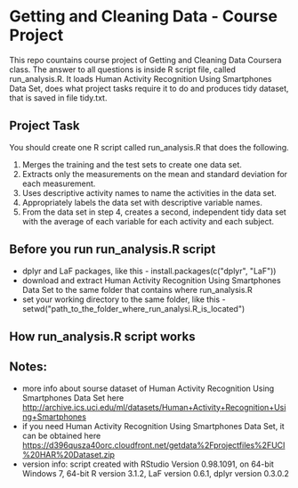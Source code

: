 # Getting and Cleaning Data - Course Project

This repo countains course project of Getting and Cleaning Data Coursera class. The answer to all questions is inside R script file, called run_analysis.R.
It loads Human Activity Recognition Using Smartphones Data Set, does what project tasks require it to do and produces tidy dataset, that is saved in file tidy.txt.

## Project Task
You should create one R script called run_analysis.R that does the following.
 1. Merges the training and the test sets to create one data set.
 2. Extracts only the measurements on the mean and standard deviation for each measurement.
 3. Uses descriptive activity names to name the activities in the data set.
 4. Appropriately labels the data set with descriptive variable names.
 5. From the data set in step 4, creates a second, independent tidy data set with the average of each variable for each activity and each subject.

## Before you run run_analysis.R script
 - dplyr and LaF packages, like this - install.packages(c("dplyr", "LaF"))
 - download and extract Human Activity Recognition Using Smartphones Data Set to the same folder that contains where run_analysis.R
 - set your working directory to the same folder, like this - setwd("path_to_the_folder_where_run_analysi.R_is_located")

## How run_analysis.R script works


## Notes:
 - more info about sourse dataset of Human Activity Recognition Using Smartphones Data Set here http://archive.ics.uci.edu/ml/datasets/Human+Activity+Recognition+Using+Smartphones
 - if you need Human Activity Recognition Using Smartphones Data Set, it can be obtained here https://d396qusza40orc.cloudfront.net/getdata%2Fprojectfiles%2FUCI%20HAR%20Dataset.zip
 - version info: script created with RStudio Version 0.98.1091, on 64-bit Windows 7, 64-bit R version 3.1.2, LaF version 0.6.1, dplyr version 0.3.0.2
